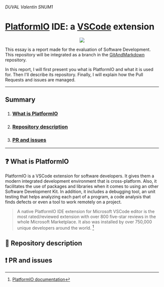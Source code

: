 ###### DUVAL Valentin SNUM1


# [PlatformIO](https://platformio.org "PlatformIO official website") IDE: a [VSCode](https://code.visualstudio.com/ "VSCode official website") extension

<p align="center">
  <img src="https://cdn.platformio.org/images/platformio-logo.17fdc3bc.png">
</p>


This essay is a report made for the evaluation of Software Development. This repository will be integrated as a branch in the [GitAndMarkdown](https://gitlab.enssat.fr/rgerzagu/gitandmarkdown) repository.

In this report, I will first present you what is PlatformIO and what it is used for. Then I'll describe its repository. Finally, I will explain how the Pull Requests and issues are managed.

---
## Summary
1. ### [What is PlatformIO](#what-is-platformio)
2. ### [Repository description](#repository-description)
3. ### [PR and issues](#pr-and-issues)
   
---

## :question: What is PlatformIO

PlatformIO is a VSCode extension for software developers. It gives them a modern integrated development environment that is cross-platform. Also, it facilitates the use of packages and libraries when it comes to using an other Software Development Kit. In addition, it includes a debugging tool, an unit testing that helps analyzing each part of a program, a code analysis that finds defects or even a tool to work remotely on a project.

>A native PlatformIO IDE extension for Microsoft VSCode editor is the most rated/reviewed extension with over 800 five-star reviews in the whole Microsoft Marketplace. It also was installed by over 750,000 unique developers around the world. [^1]

[^1]: [PlatformIO documentation](https://docs.platformio.org/en/latest/what-is-platformio.html#philosophy)


## :bookmark_tabs: Repository description

## :exclamation: PR and issues
